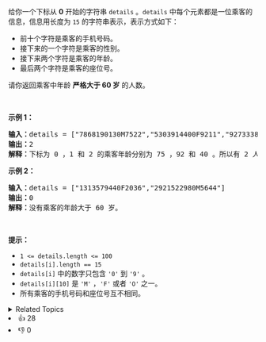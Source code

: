 <p>给你一个下标从 <strong>0</strong>&nbsp;开始的字符串&nbsp;<code>details</code>&nbsp;。<code>details</code>&nbsp;中每个元素都是一位乘客的信息，信息用长度为 <code>15</code>&nbsp;的字符串表示，表示方式如下：</p>

<ul> 
 <li>前十个字符是乘客的手机号码。</li> 
 <li>接下来的一个字符是乘客的性别。</li> 
 <li>接下来两个字符是乘客的年龄。</li> 
 <li>最后两个字符是乘客的座位号。</li> 
</ul>

<p>请你返回乘客中年龄 <strong>严格大于 60 岁</strong>&nbsp;的人数。</p>

<p>&nbsp;</p>

<p><strong>示例 1：</strong></p>

<pre>
<b>输入：</b>details = ["7868190130M7522","5303914400F9211","9273338290F4010"]
<b>输出：</b>2
<b>解释：</b>下标为 0 ，1 和 2 的乘客年龄分别为 75 ，92 和 40 。所以有 2 人年龄大于 60 岁。
</pre>

<p><strong>示例 2：</strong></p>

<pre>
<b>输入：</b>details = ["1313579440F2036","2921522980M5644"]
<b>输出：</b>0
<b>解释：</b>没有乘客的年龄大于 60 岁。
</pre>

<p>&nbsp;</p>

<p><strong>提示：</strong></p>

<ul> 
 <li><code>1 &lt;= details.length &lt;= 100</code></li> 
 <li><code>details[i].length == 15</code></li> 
 <li><code>details[i]</code>&nbsp;中的数字只包含&nbsp;<code>'0'</code>&nbsp;到&nbsp;<code>'9'</code>&nbsp;。</li> 
 <li><code>details[i][10]</code>&nbsp;是 <code>'M'</code>&nbsp;，<code>'F'</code>&nbsp;或者&nbsp;<code>'O'</code>&nbsp;之一。</li> 
 <li>所有乘客的手机号码和座位号互不相同。</li> 
</ul>

<div><details><summary>Related Topics</summary><div><li>数组</li><li>字符串</li></div></details></div>
<div><li>👍 28</li><li>👎 0</li></div>